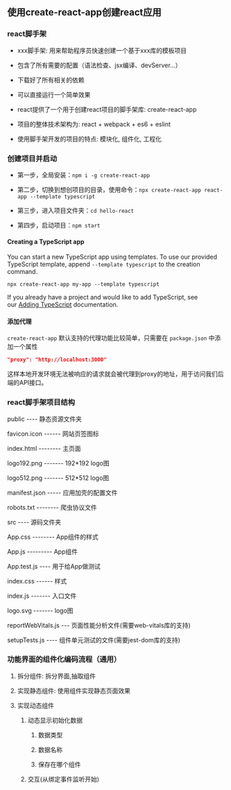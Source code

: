 ## 使用create-react-app创建react应用

### react脚手架

- xxx脚手架: 用来帮助程序员快速创建一个基于xxx库的模板项目

- 包含了所有需要的配置（语法检查、jsx编译、devServer…）

- 下载好了所有相关的依赖

- 可以直接运行一个简单效果

- react提供了一个用于创建react项目的脚手架库: create-react-app

- 项目的整体技术架构为:  react + webpack + es6 + eslint

- 使用脚手架开发的项目的特点: 模块化, 组件化, 工程化

### 创建项目并启动

- 第一步，全局安装：`npm i -g create-react-app`

- 第二步，切换到想创项目的目录，使用命令：`npx create-react-app react-app --template typescript`

- 第三步，进入项目文件夹：`cd hello-react`

- 第四步，启动项目：`npm start`

#### Creating a TypeScript app[​](https://create-react-app.dev/docs/getting-started#creating-a-typescript-app "Direct link to heading")

You can start a new TypeScript app using templates. To use our provided TypeScript template, append `--template typescript` to the creation command.

```shell
npx create-react-app my-app --template typescript
```

If you already have a project and would like to add TypeScript, see our [Adding TypeScript](https://create-react-app.dev/docs/adding-typescript) documentation.

#### 添加代理

`create-react-app` 默认支持的代理功能比较简单，只需要在 `package.json` 中添加一个属性

```json
"proxy": "http://localhost:3000"
```

这样本地开发环境无法被响应的请求就会被代理到proxy的地址，用于访问我们后端的API接口。

### react脚手架项目结构

public ---- 静态资源文件夹

favicon.icon ------ 网站页签图标

index.html -------- 主页面

logo192.png ------- 192*192 logo图

logo512.png ------- 512*512 logo图

manifest.json ----- 应用加壳的配置文件

robots.txt -------- 爬虫协议文件

src ---- 源码文件夹

App.css -------- App组件的样式

App.js --------- App组件

App.test.js ---- 用于给App做测试

index.css ------ 样式

index.js ------- 入口文件

logo.svg ------- logo图

reportWebVitals.js  --- 页面性能分析文件(需要web-vitals库的支持)

setupTests.js  ---- 组件单元测试的文件(需要jest-dom库的支持)

### 功能界面的组件化编码流程（通用）

1. 拆分组件: 拆分界面,抽取组件

2. 实现静态组件: 使用组件实现静态页面效果

3. 实现动态组件
   
   1. 动态显示初始化数据
      
      1. 数据类型
      
      2. 数据名称
      
      3. 保存在哪个组件
   
   2. 交互(从绑定事件监听开始)
